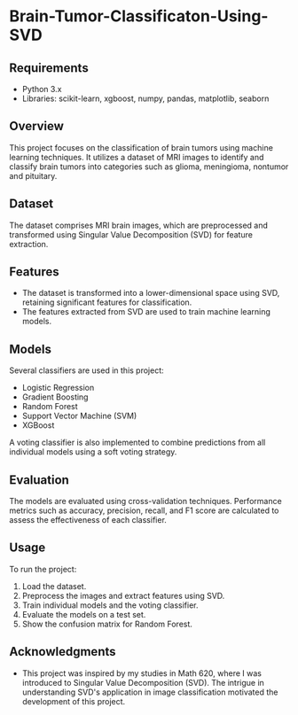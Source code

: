 # Brain-Tumor-Classificaton-Using-SVD

## Requirements
- Python 3.x
- Libraries: scikit-learn, xgboost, numpy, pandas, matplotlib, seaborn

## Overview
This project focuses on the classification of brain tumors using machine learning techniques. It utilizes a dataset of MRI images to identify and classify brain tumors into categories such as glioma, meningioma, nontumor and pituitary.

## Dataset
The dataset comprises MRI brain images, which are preprocessed and transformed using Singular Value Decomposition (SVD) for feature extraction.

## Features
- The dataset is transformed into a lower-dimensional space using SVD, retaining significant features for classification.
- The features extracted from SVD are used to train machine learning models.

## Models
Several classifiers are used in this project:
- Logistic Regression
- Gradient Boosting
- Random Forest
- Support Vector Machine (SVM)
- XGBoost

A voting classifier is also implemented to combine predictions from all individual models using a soft voting strategy.

## Evaluation
The models are evaluated using cross-validation techniques. Performance metrics such as accuracy, precision, recall, and F1 score are calculated to assess the effectiveness of each classifier.

## Usage
To run the project:
1. Load the dataset.
2. Preprocess the images and extract features using SVD.
3. Train individual models and the voting classifier.
4. Evaluate the models on a test set.
5. Show the confusion matrix for Random Forest.

## Acknowledgments
- This project was inspired by my studies in Math 620, where I was introduced to Singular Value Decomposition (SVD). The intrigue in understanding SVD's application in image classification motivated the development of this project.

